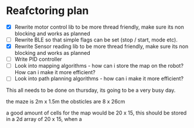 # Reafctoring plan

- [X] Rewrite motor control lib to be more thread friendly, make sure its non blocking and works as planned
- [ ] Rewrite BLE so that simple flags can be set (stop / start, mode etc).
- [X] Rewrite Sensor reading lib to be more thread friendly, make sure its non blocking and works as planned
- [ ] Write PID controller
- [ ] Look into mapping algorithms - how can i store the map on the robot? How can i make it more efficient?
- [ ] Look into path planning algorithms - how can i make it more efficient?

This all needs to be done on thursday, its going to be a very busy day.


the maze is 2m x 1.5m the obsticles are 8 x 26cm

a good amount of cells for the map would be 20 x 15, this should be stored in a 2d array of 20 x 15, when a 